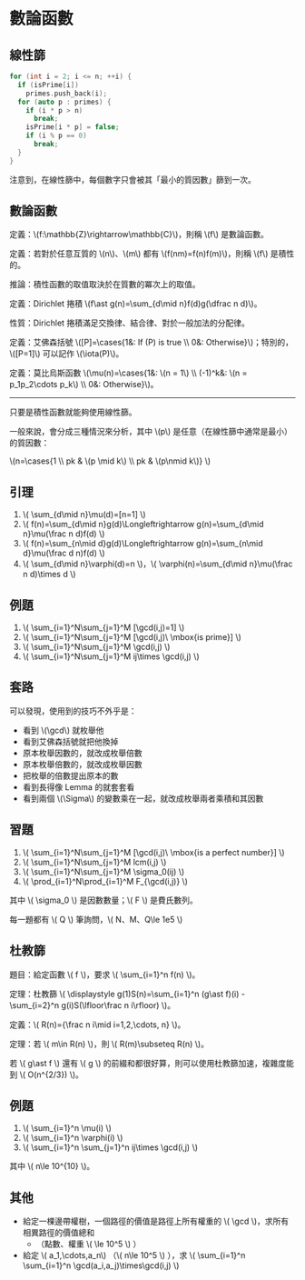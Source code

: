 # 數論函數

## 線性篩

```cpp
for (int i = 2; i <= n; ++i) {
  if (isPrime[i])
    primes.push_back(i);
  for (auto p : primes) {
    if (i * p > n)
      break;
    isPrime[i * p] = false;
    if (i % p == 0)
      break;
  }
}
```

注意到，在線性篩中，每個數字只會被其「最小的質因數」篩到一次。

## 數論函數

定義：\\(f:\mathbb{Z}\rightarrow\mathbb{C}\\)，則稱 \\(f\\) 是數論函數。

定義：若對於任意互質的 \\(n\\)、\\(m\\) 都有 \\(f(nm)=f(n)f(m)\\)，則稱 \\(f\\) 是積性的。

推論：積性函數的取值取決於在質數的冪次上的取值。

定義：Dirichlet 捲積 \\(f\ast g(n)=\sum_{d\mid n}f(d)g(\dfrac n d)\\)。

性質：Dirichlet 捲積滿足交換律、結合律、對於一般加法的分配律。

定義：艾佛森括號 \\([P]=\cases{1&: If \(P\) is true \\\\ 0&: Otherwise}\\)；特別的，\\([P=1]\\) 可以記作 \\(\iota(P)\\)。

定義：莫比烏斯函數 \\(\mu(n)=\cases{1&: \\(n = 1\\) \\\\ (-1)^k&: \\(n = p_1p_2\cdots p_k\\) \\\\ 0&: Otherwise}\\)。

---
只要是積性函數就能夠使用線性篩。

一般來說，會分成三種情況來分析，其中 \\(p\\) 是任意（在線性篩中通常是最小）的質因數：

\\(n=\cases{1 \\\\ pk & \\(p \mid k\\) \\\\ pk & \\(p\nmid k\\)} \\)


## 引理

1. \\( \sum_{d\mid n}\mu(d)=[n=1] \\)
2. \\( f(n)=\sum_{d\mid n}g(d)\Longleftrightarrow g(n)=\sum_{d\mid n}\mu(\frac n d)f(d) \\)
3. \\( f(n)=\sum_{n\mid d}g(d)\Longleftrightarrow g(n)=\sum_{n\mid d}\mu(\frac d n)f(d) \\)
4. \\( \sum_{d\mid n}\varphi(d)=n \\)，\\( \varphi(n)=\sum_{d\mid n}\mu(\frac n d)\times d \\)

## 例題

1. \\( \sum_{i=1}^N\sum_{j=1}^M [\gcd(i,j)=1] \\)
2. \\( \sum_{i=1}^N\sum_{j=1}^M [\gcd(i,j)\ \mbox{is prime}] \\)
3. \\( \sum_{i=1}^N\sum_{j=1}^M \gcd(i,j) \\)
4. \\( \sum_{i=1}^N\sum_{j=1}^M ij\times \gcd(i,j) \\)

## 套路

可以發現，使用到的技巧不外乎是：
* 看到 \\(\gcd\\) 就枚舉他
* 看到艾佛森括號就把他換掉
* 原本枚舉因數的，就改成枚舉倍數
* 原本枚舉倍數的，就改成枚舉因數
* 把枚舉的倍數提出原本的數
* 看到長得像 Lemma 的就套套看
* 看到兩個 \\(\Sigma\\) 的變數乘在一起，就改成枚舉兩者乘積和其因數

## 習題

1. \\( \sum_{i=1}^N\sum_{j=1}^M [\gcd(i,j)\ \mbox{is a perfect number}] \\)
2. \\( \sum_{i=1}^N\sum_{j=1}^M lcm(i,j) \\)
3. \\( \sum_{i=1}^N\sum_{j=1}^M \sigma_0(ij) \\)
4. \\( \prod_{i=1}^N\prod_{i=1}^M F_{\gcd(i,j)} \\)

其中 \\( \sigma_0 \\) 是因數數量；\\( F \\) 是費氏數列。

每一題都有 \\( Q \\) 筆詢問，\\( N、M、Q\le 1e5 \\)

## 杜教篩

題目：給定函數 \\( f \\)，要求 \\( \sum_{i=1}^n f(n) \\)。

定理：杜教篩 \\( \displaystyle g(1)S(n)=\sum_{i=1}^n (g\ast f)(i) - \sum_{i=2}^n g(i)S(\lfloor\frac n i\rfloor) \\)。

定義：\\( R(n)=\{\frac n i\mid i=1,2,\cdots, n\} \\)。

定理：若 \\( m\in R(n) \\)，則 \\( R(m)\subseteq R(n) \\)。

若 \\( g\ast f \\) 還有 \\( g \\) 的前綴和都很好算，則可以使用杜教篩加速，複雜度能到 \\( O(n^{2/3}) \\)。

## 例題

1. \\( \sum_{i=1}^n \mu(i) \\)
2. \\( \sum_{i=1}^n \varphi(i) \\)
3. \\( \sum_{i=1}^n \sum_{j=1}^n ij\times \gcd(i,j) \\)

其中 \\( n\le 10^{10} \\)。

## 其他

* 給定一棵邊帶權樹，一個路徑的價值是路徑上所有權重的 \\( \gcd \\)，求所有相異路徑的價值總和
    * （點數、權重 \\( \le 10^5 \\) ）
* 給定 \\( a_1,\cdots,a_n\\) （\\( n\le 10^5 \\) ），求 \\( \sum_{i=1}^n \sum_{i=1}^n \gcd(a_i,a_j)\times\gcd(i,j) \\)
